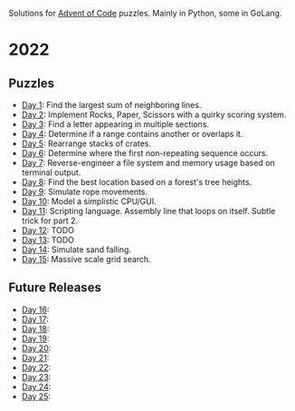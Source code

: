 Solutions for [Advent of Code](https://adventofcode.com/) puzzles. Mainly in Python, some in GoLang.

# 2022
## Puzzles
- [Day 1](https://adventofcode.com/2022/day/1): Find the largest sum of neighboring lines.
- [Day 2](https://adventofcode.com/2022/day/2): Implement Rocks, Paper, Scissors with a quirky scoring system.
- [Day 3](https://adventofcode.com/2022/day/3): Find a letter appearing in multiple sections.
- [Day 4](https://adventofcode.com/2022/day/4): Determine if a range contains another or overlaps it.
- [Day 5](https://adventofcode.com/2022/day/5): Rearrange stacks of crates.
- [Day 6](https://adventofcode.com/2022/day/6): Determine where the first non-repeating sequence occurs.
- [Day 7](https://adventofcode.com/2022/day/7): Reverse-engineer a file system and memory usage based on terminal output.
- [Day 8](https://adventofcode.com/2022/day/8): Find the best location based on a forest's tree heights.
- [Day 9](https://adventofcode.com/2022/day/9): Simulate rope movements.
- [Day 10](https://adventofcode.com/2022/day/10): Model a simplistic CPU/GUI.
- [Day 11](https://adventofcode.com/2022/day/11): Scripting language. Assembly line that loops on itself. Subtle trick for part 2.
- [Day 12](https://adventofcode.com/2022/day/12): TODO
- [Day 13](https://adventofcode.com/2022/day/13): TODO
- [Day 14](https://adventofcode.com/2022/day/14): Simulate sand falling.
- [Day 15](https://adventofcode.com/2022/day/15): Massive scale grid search.

## Future Releases
- [Day 16](https://adventofcode.com/2022/day/16): 
- [Day 17](https://adventofcode.com/2022/day/17): 
- [Day 18](https://adventofcode.com/2022/day/18): 
- [Day 19](https://adventofcode.com/2022/day/19): 
- [Day 20](https://adventofcode.com/2022/day/20): 
- [Day 21](https://adventofcode.com/2022/day/21): 
- [Day 22](https://adventofcode.com/2022/day/22): 
- [Day 23](https://adventofcode.com/2022/day/23): 
- [Day 24](https://adventofcode.com/2022/day/24): 
- [Day 25](https://adventofcode.com/2022/day/25): 

